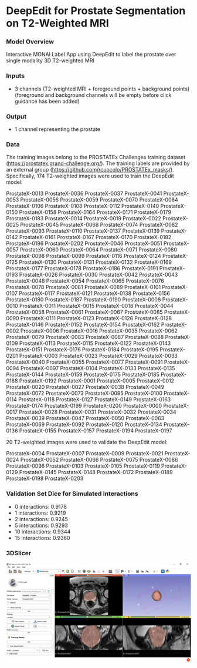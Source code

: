 # DeepEdit for Prostate Segmentation on T2-Weighted MRI

### Model Overview

Interactive MONAI Label App using DeepEdit to label the prostate over single modality 3D T2-weighted MRI

### Inputs

- 3 channels (T2-weighted MRI + foreground points + background points) (foreground and background channels will be empty before click guidance has been added)

### Output

- 1 channel representing the prostate

### Data

The training images belong to the PROSTATEx Challenges training dataset (https://prostatex.grand-challenge.org/). 
The training labels are provided by an external group (https://github.com/rcuocolo/PROSTATEx_masks/). 
Specifically, 174 T2-weighted images were used to train the DeepEdit model: 

ProstateX-0013
ProstateX-0036
ProstateX-0037
ProstateX-0041
ProstateX-0053
ProstateX-0056
ProstateX-0059
ProstateX-0070
ProstateX-0084
ProstateX-0106
ProstateX-0108
ProstateX-0112
ProstateX-0140
ProstateX-0150
ProstateX-0158
ProstateX-0164
ProstateX-0171
ProstateX-0179
ProstateX-0183
ProstateX-0014
ProstateX-0019
ProstateX-0022
ProstateX-0025
ProstateX-0045
ProstateX-0068
ProstateX-0074
ProstateX-0082
ProstateX-0093
ProstateX-0110
ProstateX-0137
ProstateX-0139
ProstateX-0142
ProstateX-0161
ProstateX-0167
ProstateX-0170
ProstateX-0182
ProstateX-0196
ProstateX-0202
ProstateX-0046
ProstateX-0051
ProstateX-0057
ProstateX-0060
ProstateX-0064
ProstateX-0071
ProstateX-0080
ProstateX-0098
ProstateX-0099
ProstateX-0116
ProstateX-0124
ProstateX-0125
ProstateX-0130
ProstateX-0131
ProstateX-0132
ProstateX-0169
ProstateX-0177
ProstateX-0178
ProstateX-0186
ProstateX-0191
ProstateX-0193
ProstateX-0026
ProstateX-0030
ProstateX-0042
ProstateX-0043
ProstateX-0048
ProstateX-0054
ProstateX-0065
ProstateX-0076
ProstateX-0078
ProstateX-0081
ProstateX-0089
ProstateX-0101
ProstateX-0107
ProstateX-0117
ProstateX-0121
ProstateX-0138
ProstateX-0156
ProstateX-0180
ProstateX-0187
ProstateX-0190
ProstateX-0008
ProstateX-0010
ProstateX-0011
ProstateX-0015
ProstateX-0018
ProstateX-0044
ProstateX-0058
ProstateX-0061
ProstateX-0067
ProstateX-0085
ProstateX-0090
ProstateX-0111
ProstateX-0123
ProstateX-0126
ProstateX-0128
ProstateX-0146
ProstateX-0152
ProstateX-0154
ProstateX-0162
ProstateX-0002
ProstateX-0006
ProstateX-0016
ProstateX-0035
ProstateX-0062
ProstateX-0079
ProstateX-0083
ProstateX-0087
ProstateX-0088
ProstateX-0109
ProstateX-0113
ProstateX-0115
ProstateX-0122
ProstateX-0143
ProstateX-0151
ProstateX-0176
ProstateX-0184
ProstateX-0195
ProstateX-0201
ProstateX-0003
ProstateX-0023
ProstateX-0029
ProstateX-0033
ProstateX-0040
ProstateX-0055
ProstateX-0077
ProstateX-0091
ProstateX-0094
ProstateX-0097
ProstateX-0104
ProstateX-0133
ProstateX-0135
ProstateX-0144
ProstateX-0159
ProstateX-0175
ProstateX-0185
ProstateX-0188
ProstateX-0192
ProstateX-0001
ProstateX-0005
ProstateX-0012
ProstateX-0020
ProstateX-0027
ProstateX-0038
ProstateX-0049
ProstateX-0072
ProstateX-0073
ProstateX-0095
ProstateX-0100
ProstateX-0114
ProstateX-0118
ProstateX-0127
ProstateX-0149
ProstateX-0163
ProstateX-0174
ProstateX-0199
ProstateX-0200
ProstateX-0000
ProstateX-0017
ProstateX-0028
ProstateX-0031
ProstateX-0032
ProstateX-0034
ProstateX-0039
ProstateX-0047
ProstateX-0050
ProstateX-0063
ProstateX-0069
ProstateX-0092
ProstateX-0120
ProstateX-0134
ProstateX-0136
ProstateX-0155
ProstateX-0157
ProstateX-0194
ProstateX-0197

20 T2-weighted images were used to validate the DeepEdit model:

ProstateX-0004
ProstateX-0007
ProstateX-0009
ProstateX-0021
ProstateX-0024
ProstateX-0052
ProstateX-0066
ProstateX-0075
ProstateX-0086
ProstateX-0096
ProstateX-0103
ProstateX-0105
ProstateX-0119
ProstateX-0129
ProstateX-0145
ProstateX-0148
ProstateX-0172
ProstateX-0189
ProstateX-0198
ProstateX-0203

### Validation Set Dice for Simulated Interactions

- 0 interactions: 0.9178
- 1 interactions: 0.9219
- 2 interactions: 0.9245
- 5 interactions: 0.9293
- 10 interactions: 0.9344
- 15 interactions: 0.9360

### 3DSlicer

![DeepEdit for prostate](../docs/images/sample-apps/deepedit_prostate.PNG)


